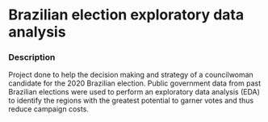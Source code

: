 # Brazilian election exploratory data analysis

### Description
Project done to help the decision making and strategy of a councilwoman candidate for the 2020 Brazilian election. Public government data from past Brazilian elections were used to perform an exploratory data analysis (EDA) to identify the regions with the greatest potential to garner votes and thus reduce campaign costs.
